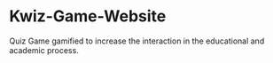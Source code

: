 # Kwiz-Game-Website
Quiz Game gamified to increase the interaction in the educational and academic process.
